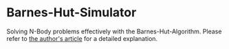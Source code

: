 # Barnes-Hut-Simulator
Solving N-Body problems effectively with the Barnes-Hut-Algorithm.
Please refer to [the author's article](https://beltoforion.de/article.php?a=barnes-hut-galaxy-simulator) for a detailed explanation.

